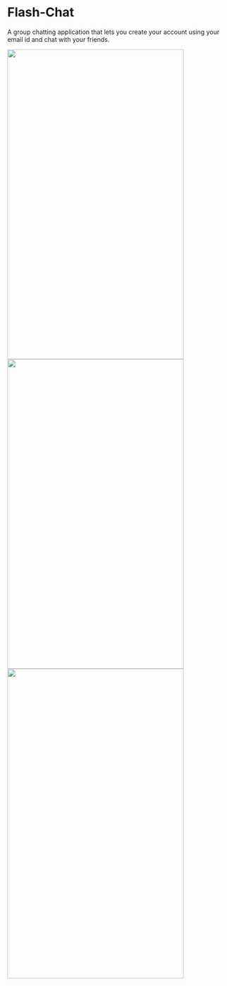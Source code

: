 # Flash-Chat

A group chatting application that lets you create your account using your email id and chat with your friends.

<img src="https://user-images.githubusercontent.com/75268931/119263013-fd404d80-bbfa-11eb-8ceb-65feef492a5f.jpg" width="400" height="700">
<br>
<img src="https://user-images.githubusercontent.com/75268931/119263061-25c84780-bbfb-11eb-8011-e78f00832105.jpg" width="400" height="700">
<br>
<img src="https://user-images.githubusercontent.com/75268931/119263096-4abcba80-bbfb-11eb-8d83-4d98c3ea3815.jpg" width="400" height="700">




